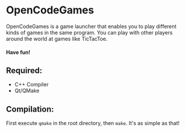# OpenCodeGames
OpenCodeGames is a game launcher that enables you to play different kinds of games in the same program.
You can play with other players around the world at games like TicTacToe.
#### Have fun!

## Required:
- C++ Compiler
- Qt/QMake

## Compilation:
First execute `qmake` in the root directory, then `make`.
It's as simple as that!
